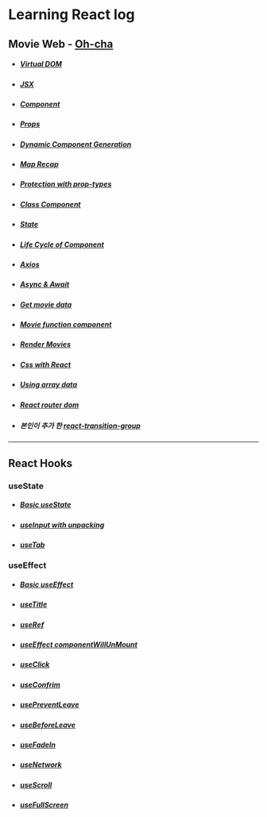 # Learning React log

## Movie Web - [Oh-cha](https://github.com/hyesungoh/Ohcha#%EC%99%84%EC%84%B1%EB%B3%B8)

-   ##### [Virtual DOM](https://github.com/hyesungoh/React_with_NomadCoders/tree/master/ohcha#virtual-dom)

-   ##### [JSX](https://github.com/hyesungoh/React_with_NomadCoders/tree/master/ohcha#jsx)

-   ##### [Component](https://github.com/hyesungoh/React_with_NomadCoders/tree/master/ohcha#component)

-   ##### [Props](https://github.com/hyesungoh/React_with_NomadCoders/tree/master/ohcha#props)

-   ##### [Dynamic Component Generation](https://github.com/hyesungoh/React_with_NomadCoders/tree/master/ohcha#dynamic-component-generation)

-   ##### [Map Recap](https://github.com/hyesungoh/React_with_NomadCoders/tree/master/ohcha#map-recap)

-   ##### [Protection with prop-types](https://github.com/hyesungoh/React_with_NomadCoders/tree/master/ohcha#protection-with-prop-types)

-   ##### [Class Component](https://github.com/hyesungoh/React_with_NomadCoders/tree/master/ohcha#class-component)

-   ##### [State](https://github.com/hyesungoh/React_with_NomadCoders/tree/master/ohcha#state)

-   ##### [Life Cycle of Component](https://github.com/hyesungoh/React_with_NomadCoders/tree/master/ohcha#life-cycle-of-component)

-   ##### [Axios](https://github.com/hyesungoh/React_with_NomadCoders/tree/master/ohcha#axios)

-   ##### [Async & Await](https://github.com/hyesungoh/React_with_NomadCoders/tree/master/ohcha#async--await)

-   ##### [Get movie data](https://github.com/hyesungoh/React_with_NomadCoders/tree/master/ohcha#get-movie-data)

-   ##### [Movie function component](https://github.com/hyesungoh/React_with_NomadCoders/tree/master/ohcha#movie-function-component)

-   ##### [Render Movies](https://github.com/hyesungoh/React_with_NomadCoders/tree/master/ohcha#render-movies)

-   ##### [Css with React](https://github.com/hyesungoh/React_with_NomadCoders/tree/master/ohcha#css-with-react)

-   ##### [Using array data](https://github.com/hyesungoh/React_with_NomadCoders/tree/master/ohcha#using-array-data)

-   ##### [React router dom](https://github.com/hyesungoh/React_with_NomadCoders/tree/master/ohcha#react-router-dom)

-   ##### 본인이 추가 한 [react-transition-group](https://github.com/hyesungoh/Ohcha#react-transition-group)

---

## React Hooks

### useState

-   ##### [Basic useState](https://github.com/hyesungoh/React_with_NomadCoders/tree/master/useStateEx#usestate)
-   ##### [useInput with unpacking](https://github.com/hyesungoh/React_with_NomadCoders/tree/master/useStateEx#useinput)
-   ##### [useTab](https://github.com/hyesungoh/React_with_NomadCoders/tree/master/useStateEx#usetabs)

### useEffect

-   ##### [Basic useEffect](https://github.com/hyesungoh/React_with_NomadCoders/tree/master/useEffectEx#basic-useeffect)
-   ##### [useTitle](https://github.com/hyesungoh/React_with_NomadCoders/tree/master/useEffectEx#usetitle)
-   ##### [useRef](https://github.com/hyesungoh/React_with_NomadCoders/tree/master/useEffectEx#useref)
-   ##### [useEffect componentWillUnMount](https://github.com/hyesungoh/React_with_NomadCoders/tree/master/useEffectEx#useeffect--componentwillunmount)
-   ##### [useClick](https://github.com/hyesungoh/React_with_NomadCoders/tree/master/useEffectEx#useclick)
-   ##### [useConfrim](https://github.com/hyesungoh/React_with_NomadCoders/tree/master/useEffectEx#useconfirm)
-   ##### [usePreventLeave](https://github.com/hyesungoh/React_with_NomadCoders/tree/master/useEffectEx#usepreventleave)
-   ##### [useBeforeLeave](https://github.com/hyesungoh/React_with_NomadCoders/tree/master/useEffectEx#usebeforeleave)
-   ##### [useFadeIn](https://github.com/hyesungoh/React_with_NomadCoders/tree/master/useEffectEx#usefadein)
-   ##### [useNetwork](https://github.com/hyesungoh/React_with_NomadCoders/tree/master/useEffectEx#usenetwork)
-   ##### [useScroll](https://github.com/hyesungoh/React_with_NomadCoders/tree/master/useEffectEx#usescroll)
-   ##### [useFullScreen](https://github.com/hyesungoh/React_with_NomadCoders/tree/master/useEffectEx#usefullscreen)
